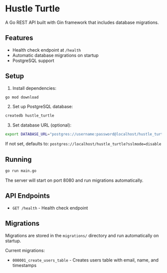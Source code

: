 # Hustle Turtle

A Go REST API built with Gin framework that includes database migrations.

## Features

- Health check endpoint at `/health`
- Automatic database migrations on startup
- PostgreSQL support

## Setup

1. Install dependencies:
```bash
go mod download
```

2. Set up PostgreSQL database:
```bash
createdb hustle_turtle
```

3. Set database URL (optional):
```bash
export DATABASE_URL="postgres://username:password@localhost/hustle_turtle?sslmode=disable"
```

If not set, defaults to: `postgres://localhost/hustle_turtle?sslmode=disable`

## Running

```bash
go run main.go
```

The server will start on port 8080 and run migrations automatically.

## API Endpoints

- `GET /health` - Health check endpoint

## Migrations

Migrations are stored in the `migrations/` directory and run automatically on startup.

Current migrations:
- `000001_create_users_table` - Creates users table with email, name, and timestamps
